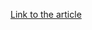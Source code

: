 [Link to the article](https://web.archive.org/web/20151226205946/https://www.fireeye.com/blog/threat-research/2015/12/the-eps-awakens-part-two.html)
